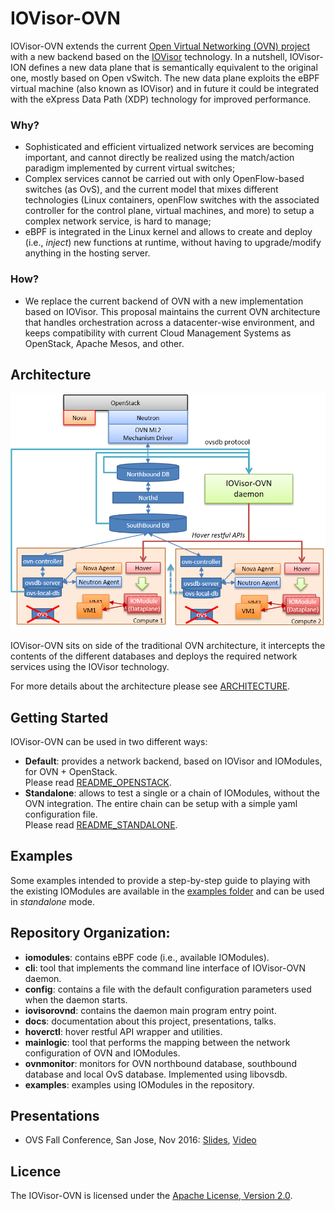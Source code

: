 # IOVisor-OVN

IOVisor-OVN extends the current [Open Virtual Networking (OVN) project](https://github.com/openvswitch/ovs/) with a new backend based on the [IOVisor](https://www.iovisor.org/) technology.
In a nutshell, IOVisor-ION defines a new data plane that is semantically equivalent to the original one, mostly based on Open vSwitch. The new data plane exploits the eBPF virtual machine (also known as IOVisor) and in future it could be integrated with the eXpress Data Path (XDP) technology for improved performance.

### Why?

 - Sophisticated and efficient virtualized network services are becoming important, and cannot directly be realized using the match/action paradigm implemented by current virtual switches;
 - Complex services cannot be carried out with only OpenFlow-based switches (as OvS), and the current model that mixes different technologies (Linux containers, openFlow switches with the associated controller for the control plane, virtual machines, and more) to setup a complex network service, is hard to manage;
 - eBPF is integrated in the Linux kernel and allows to create and deploy (i.e., *inject*) new functions at runtime, without having to upgrade/modify anything in the hosting server.

### How?

 - We replace the current backend of OVN with a new implementation based on IOVisor. This proposal maintains the current OVN architecture that handles orchestration across a datacenter-wise environment, and keeps compatibility with current Cloud Management Systems as OpenStack, Apache Mesos, and other.

## Architecture

<center><a href="images/iovisor-ovn-overview.png"><img src="images/iovisor-ovn-overview.png" width=700></a></center>

IOVisor-OVN sits on side of the traditional OVN architecture, it intercepts the contents of the different databases and deploys the required network services using the IOVisor technology.

For more details about the architecture please see [ARCHITECTURE](./ARCHITECTURE.md).

## Getting Started

IOVisor-OVN can be used in two different ways:

- **Default**: provides a network backend, based on IOVisor and IOModules, for OVN + OpenStack.  
Please read [README_OPENSTACK](./README_OPENSTACK.md).
- **Standalone**: allows to test a single or a chain of IOModules, without the OVN integration. The entire chain can be setup with a simple  yaml configuration file.  
Please read [README_STANDALONE](./README_STANDALONE.md).

## Examples

Some examples intended to provide a step-by-step guide to playing with the existing IOModules are available in the [examples folder](/examples) and can be used in *standalone* mode.


## Repository Organization:

* **iomodules**: contains eBPF code (i.e., available IOModules).
* **cli**: tool that implements the command line interface of IOVisor-OVN daemon.
* **config**: contains a file with the default configuration parameters used when the daemon starts.
* **iovisorovnd**: contains the daemon main program entry point.
* **docs**: documentation about this project, presentations, talks.
* **hoverctl**: hover restful API wrapper and utilities.
* **mainlogic**: tool that performs the mapping between the network configuration of OVN and IOModules.
* **ovnmonitor**:  monitors for OVN northbound database, southbound database and local OvS database. Implemented using libovsdb.
* **examples**: examples using IOModules in the repository.

## Presentations

  * OVS Fall Conference, San Jose, Nov 2016: [Slides](http://openvswitch.org/support/ovscon2016/7/1245-bertrone.pdf), [Video](https://www.youtube.com/watch?v=9cmR2NuAGz0)

## Licence

The IOVisor-OVN is licensed under the [Apache License, Version 2.0](./LICENSE.txt).
